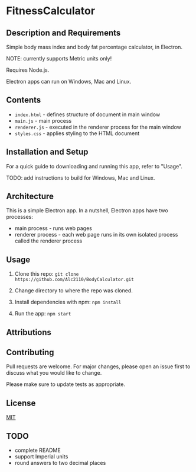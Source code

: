 # FitnessCalculator

## Description and Requirements
Simple body mass index and body fat percentage calculator, in Electron.

NOTE: currently supports Metric units only!

Requires Node.js.

Electron apps can run on Windows, Mac and Linux.

## Contents
* `index.html` - defines structure of document in main window
* `main.js` - main process
* `renderer.js` - executed in the renderer process for the main window
* `styles.css` - applies styling to the HTML document

## Installation and Setup
For a quick guide to downloading and running this app, refer to "Usage".

TODO: add instructions to build for Windows, Mac and Linux.

## Architecture
This is a simple Electron app. In a nutshell, Electron apps have two processes:
* main process - runs web pages
* renderer process - each web page runs in its own isolated process called the renderer process

## Usage
1. Clone this repo:
`git clone https://github.com/Alc2110/BodyCalculator.git`

2. Change directory to where the repo was cloned.

3. Install dependencies with npm: `npm install`

4. Run the app: `npm start`

## Attributions

## Contributing
Pull requests are welcome. For major changes, please open an issue first to discuss what you would like to change.

Please make sure to update tests as appropriate.

## License
[MIT](https://choosealicense.com/licenses/mit/)

## TODO
* complete README
* support Imperial units
* round answers to two decimal places
